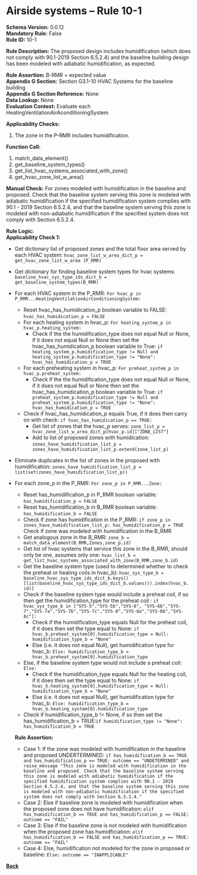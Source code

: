# Airside systems – Rule 10-1  
**Schema Version:** 0.0.12  
**Mandatory Rule:** False    
**Rule ID:** 10-1  
 
**Rule Description:** The proposed design includes humidification (which does not comply with 90.1-2019 Section 6.5.2.4) and the baseline building design has been modeled with adiabatic humidification, as expected.  

**Rule Assertion:** B-RMR = expected value                                           
**Appendix G Section:** Section G3.1-10 HVAC Systems for the baseline building  
**Appendix G Section Reference:** None  
**Data Lookup:** None  
**Evaluation Context:** Evaluate each HeatingVentilationAirAconditioningSystem   

**Applicability Checks:** 

1. The zone in the P-RMR includes humidification.

**Function Call:** 

1. match_data_element()
2. get_baseline_system_types() 
3. get_list_hvac_systems_associated_with_zone()
4. get_hvac_zone_list_w_area()

**Manual Check:** For zones modeled with humidification in the baseline and proposed. Check that the baseline system serving this zone is modeled with adiabatic humidification if the specified humidification system complies with 90.1 - 2019 Section 6.5.2.4, and that the baseline system serving this zone is modeled with non-adiabatic humidification if the specified system does not comply with Section 6.5.2.4. 
 
**Rule Logic:**  
**Applicability Check 1:** 
- Get dictionary list of proposed zones and the total floor area served by each HVAC system: `hvac_zone_list_w_area_dict_p = get_hvac_zone_list_w_area (P_RMR)`
- Get dictionary for finding baseline system types for hvac systems: `baseline_hvac_sys_type_ids_dict_b = get_baseline_system_types(B_RMR)`
- For each HVAC system in the P_RMR: `For hvac_p in P_RMR...HeatingVentilationAirConditioningSystem:`  
    - Reset hvac_has_humidication_p boolean variable to FALSE: `hvac_has_humidication_p = FALSE`
    - For each heating system in hvac_p: `For heating_system_p in hvac_p.heating_system:`
        - Check if the the humidification_type does not equal Null or None, if it does not equal Null or None then set the hvac_has_humidication_p boolean variable to True: `if heating_system_p.humidification_type != Null and heating_system_p.humidification_type != "None": hvac_has_humidication_p = TRUE` 
    - For each preheating system in hvac_p: `For preheat_system_p in hvac_p.preheat_system:`
        - Check if the the humidification_type does not equal Null or None, if it does not equal Null or None then set the hvac_has_humidication_p boolean variable to True: `if preheat_system_p.humidification_type != Null and preheat_system_p.humidification_type != "None": hvac_has_humidication_p = TRUE`  
    - Check if hvac_has_humidication_p equals True, if it does then carry on with check: `if hvac_has_humidication_p == TRUE:`
        - Get list of zones that the hvac_p serves: `zone_list_p = hvac_zone_list_w_area_dict_p[hvac_p.id]["ZONE_LIST"]`
        - Add to list of proposed zones with humidication: `zones_have_humidification_list_p = zones_have_humidification_list_p.extend(zone_list_p)`
- Eliminate duplicates in the list of zones in the proposed with humidification: `zones_have_humidification_list_p = list(set(zones_have_humidification_list_p))`
- For each zone_p in the P_RMR: `For zone_p in P_RMR...Zone:`
    - Reset has_humidification_p in P_RMR boolean variable: `has_humidification_p = FALSE`
    - Reset has_humidification_b in B_RMR boolean variable: `has_humidification_b = FALSE`
    - Check if zone has humidification in the P_RMR: `if zone_p in zones_have_humidification_list_p: has_humidification_p = TRUE`  
    Check if zone was modeled with humidification in the B_RMR 
    - Get analogous zone in the B_RMR: `zone_b = match_data_element(B_RMR,Zones,zone_p.id)`
    - Get list of hvac systems that service this zone in the B_RMR, should only be one, assumes only one: `hvac_list_b = get_list_hvac_systems_associated_with_zone(B_RMR,zone_b.id)`
    - Get the baseline system type (used to determined whether to check the preheat or heating coils in hvac_b): `hvac_sys_type_b = baseline_hvac_sys_type_ids_dict_b.keys()[list(baseline_hvac_sys_type_ids_dict_b.values()).index(hvac_b.id)]`
    - Check if the baseline system type would include a preheat coil, if so then get the humidification_type for the preheat coil : `if hvac_sys_type_b in ["SYS-5","SYS-5b","SYS-6", "SYS-6b","SYS-7","SYS-7a","SYS-7b","SYS-7c","SYS-8","SYS-8a","SYS-8b","SYS-8c"]:`
        - Check if the humidification_type equals Null for the preheat coil, if it does then set the type equal to None: `if hvac_b.preheat_system[0].humidification_type = Null: humidification_type_b = "None"`
        - Else (i.e. it does not equal Null), get humidification type for hvac_b: `Else: humidification_type_b = hvac_b.preheat_system[0].humidification_type`
    - Else, if the baseline system type would not include a preheat coil: `Else:`
        - Check if the humidification_type equals Null for the heating coil, if it does then set the type equal to None: `if hvac_b.heating_system[0].humidification_type = Null: humidification_type_b = "None"`
        - Else (i.e. it does not equal Null), get humidification type for hvac_b: `Else: humidification_type_b = hvac_b.heating_system[0].humidification_type`
    - Check if humidification_type_b != None, if so then set the has_humidification_b = TRUE:`if humidification_type != "None": has_humidification_b = TRUE`
    
    **Rule Assertion:**
    - Case 1: If the zone was modeled with humidification in the baseline and proposed  UNDERTERMINED: `if has_humidification_b == TRUE and has_humidification_p == TRUE: outcome == "UNDETERMINED" and raise_message "This zone is modeled with humidification in the baseline and proposed. Check that the baseline system serving this zone is modeled with adiabatic humidification if the specified humidification system complies with 90.1 - 2019 Section 6.5.2.4, and that the baseline system serving this zone is modeled with non-adiabatic humidification if the specified system does not comply with Section 6.5.2.4."`
    - Case 2: Else if baseline zone is modeled with humidification when the proposed zone does not have humidification: `elif has_humidification_b == TRUE and has_humidification_p == FALSE: outcome == "FAIL"`
    - Case 3: Else if the baseline zone is not modeled with humidification when the proposed zone has humidficiation: `elif has_humidification_b == FALSE and has_humidification_p == TRUE: outcome == "FAIL"`
    - Case 4: Else, humidification not modeled for the zone in proposed or baseline: `Else: outcome == "INAPPLICABLE"`
    


 **[Back](../_toc.md)**
